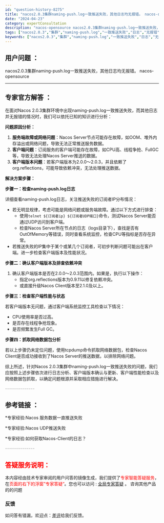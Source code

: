 ```yaml
---
id: "question-history-8275"
title: "nacos2.0.3集群naming-push.log一致推送失败，其他日志均无报错。 nacos-opensource"
date: "2024-04-23"
category: expertConsultation
description: "nacos-opensource nacos2.0.3集群naming-push.log一致推送失败，其他日志均无报错。"
tags: ["nacos2.0.3","集群","naming-push.log","一致推送失败","日志","无报错"]
keywords: ["nacos2.0.3","集群","naming-push.log","一致推送失败","日志","无报错"]
---
```


## 用户问题 ： 
 nacos2.0.3集群naming-push.log一致推送失败，其他日志均无报错。 nacos-opensource 

---------------
## 专家官方解答 ：

在面对Nacos 2.0.3集群环境中出现naming-push.log一致推送失败，而其他日志并无报错的情况时，我们可以依托已知的知识进行分析：

**问题原因分析：**

1. **服务端故障或网络问题**：Nacos Server节点可能存在故障，如OOM、堆外内存溢出或网络问题，导致无法正常推送服务数据。
2. **客户端问题**：订阅服务的客户端可能存在故障，如CPU高、线程争抢、FullGC等，导致无法处理Nacos Server推送的数据。
3. **客户端版本问题**：若客户端版本为2.0.0～2.0.3，并且依赖了org.reflections，可能导致依赖冲突，无法处理推送数据。

**解决方案步骤：**

**步骤一：检查naming-push.log日志**

详细查看naming-push.log日志，关注推送失败的订阅者IP分布情况：

- 若无明显规律，考虑可能是网络问题或服务端故障。通过以下方式进行排查：
  - 使用`telnet ${订阅者ip} ${订阅者UDP端口}`命令，测试Nacos Server能否通过UDP访问到客户端。
  - 检查Nacos Server所在节点的日志（logs目录下），查找是否有OutOfMemory等错误，同时查看系统监控，检查CPU等指标是否存在异常。
- 若推送失败的IP集中于某个或某几个订阅者，可初步判断问题可能出在客户端。进一步检查客户端版本及性能状况。

**步骤二：确认客户端版本及排查依赖冲突**

1. 确认客户端版本是否在2.0.0～2.0.3范围内。如果是，执行以下操作：
   - 指定org.reflections版本为0.9.11以修复依赖冲突。
   - 或直接升级Nacos Client版本至2.1.0及以上。

**步骤三：检查客户端性能与状态**

若客户端版本无问题，通过客户端系统监控工具检查以下情况：

- CPU使用率是否过高。
- 是否存在线程争抢现象。
- 是否频繁发生Full GC。

**步骤四：抓取网络数据包分析**

若以上步骤仍未定位问题，使用tcpdump命令抓取网络数据包，检查Nacos Client是否成功接收到了Nacos Server的推送数据，以排除网络问题。

综上所述，针对Nacos 2.0.3集群中naming-push.log一致推送失败的问题，我们应按照上述步骤依次进行日志分析、客户端版本确认与更新、客户端性能检查以及网络数据包抓取，以确定问题根源并采取相应措施进行解决。


<font color="#949494">---------------</font> 


## 参考链接 ：

*专家经验:Nacos 服务数据一直推送失败 
 
 *专家经验:Nacos UDP推送失败 
 
 *专家经验:如何获取Nacos-Client的日志？ 


 <font color="#949494">---------------</font> 
 


## <font color="#FF0000">答疑服务说明：</font> 

本内容经由技术专家审阅的用户问答的镜像生成，我们提供了<font color="#FF0000">专家智能答疑服务</font>，在<font color="#FF0000">页面的右下的浮窗”专家答疑“</font>。您也可以访问 : [全局专家答疑](https://opensource.alibaba.com/chatBot) 。 咨询其他产品的的问题

### 反馈
如问答有错漏，欢迎点：[差评](https://ai.nacos.io/user/feedbackByEnhancerGradePOJOID?enhancerGradePOJOId=11584)给我们反馈。
